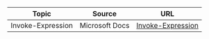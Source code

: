 | Topic | Source | URL |
| --- | --- | --- |
| Invoke-Expression | Microsoft Docs | [Invoke-Expression](https://docs.microsoft.com/en-us/powershell/module/microsoft.powershell.utility/invoke-expression?view=powershell-6) |